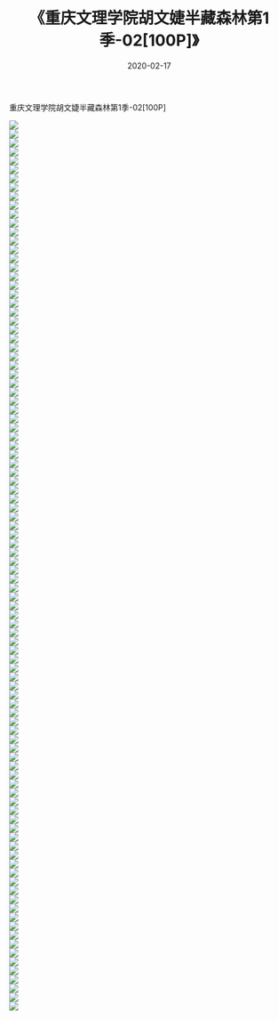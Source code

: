 ﻿---
layout: post
title:  《重庆文理学院胡文婕半藏森林第1季-02[100P]》
date:   2020-02-17
img: http://pic.660000.xyz/1:/唯美/2020/重庆文理学院胡文婕半藏森林第1季-02[100P]/000.jpg
categories: [美女, 清纯, 唯美]
---

重庆文理学院胡文婕半藏森林第1季-02[100P]

  ![](http://pic.660000.xyz/1:/唯美/2020/重庆文理学院胡文婕半藏森林第1季-02[100P]/001.jpg) <br> ![](http://pic.660000.xyz/1:/唯美/2020/重庆文理学院胡文婕半藏森林第1季-02[100P]/002.jpg) <br> ![](http://pic.660000.xyz/1:/唯美/2020/重庆文理学院胡文婕半藏森林第1季-02[100P]/003.jpg) <br> ![](http://pic.660000.xyz/1:/唯美/2020/重庆文理学院胡文婕半藏森林第1季-02[100P]/004.jpg) <br> ![](http://pic.660000.xyz/1:/唯美/2020/重庆文理学院胡文婕半藏森林第1季-02[100P]/005.jpg) <br> ![](http://pic.660000.xyz/1:/唯美/2020/重庆文理学院胡文婕半藏森林第1季-02[100P]/006.jpg) <br> ![](http://pic.660000.xyz/1:/唯美/2020/重庆文理学院胡文婕半藏森林第1季-02[100P]/007.jpg) <br> ![](http://pic.660000.xyz/1:/唯美/2020/重庆文理学院胡文婕半藏森林第1季-02[100P]/008.jpg) <br> ![](http://pic.660000.xyz/1:/唯美/2020/重庆文理学院胡文婕半藏森林第1季-02[100P]/009.jpg) <br> ![](http://pic.660000.xyz/1:/唯美/2020/重庆文理学院胡文婕半藏森林第1季-02[100P]/010.jpg) <br> ![](http://pic.660000.xyz/1:/唯美/2020/重庆文理学院胡文婕半藏森林第1季-02[100P]/011.jpg) <br> ![](http://pic.660000.xyz/1:/唯美/2020/重庆文理学院胡文婕半藏森林第1季-02[100P]/012.jpg) <br> ![](http://pic.660000.xyz/1:/唯美/2020/重庆文理学院胡文婕半藏森林第1季-02[100P]/013.jpg) <br> ![](http://pic.660000.xyz/1:/唯美/2020/重庆文理学院胡文婕半藏森林第1季-02[100P]/014.jpg) <br> ![](http://pic.660000.xyz/1:/唯美/2020/重庆文理学院胡文婕半藏森林第1季-02[100P]/015.jpg) <br> ![](http://pic.660000.xyz/1:/唯美/2020/重庆文理学院胡文婕半藏森林第1季-02[100P]/016.jpg) <br> ![](http://pic.660000.xyz/1:/唯美/2020/重庆文理学院胡文婕半藏森林第1季-02[100P]/017.jpg) <br> ![](http://pic.660000.xyz/1:/唯美/2020/重庆文理学院胡文婕半藏森林第1季-02[100P]/018.jpg) <br> ![](http://pic.660000.xyz/1:/唯美/2020/重庆文理学院胡文婕半藏森林第1季-02[100P]/019.jpg) <br> ![](http://pic.660000.xyz/1:/唯美/2020/重庆文理学院胡文婕半藏森林第1季-02[100P]/020.jpg) <br> ![](http://pic.660000.xyz/1:/唯美/2020/重庆文理学院胡文婕半藏森林第1季-02[100P]/021.jpg) <br> ![](http://pic.660000.xyz/1:/唯美/2020/重庆文理学院胡文婕半藏森林第1季-02[100P]/022.jpg) <br> ![](http://pic.660000.xyz/1:/唯美/2020/重庆文理学院胡文婕半藏森林第1季-02[100P]/023.jpg) <br> ![](http://pic.660000.xyz/1:/唯美/2020/重庆文理学院胡文婕半藏森林第1季-02[100P]/024.jpg) <br> ![](http://pic.660000.xyz/1:/唯美/2020/重庆文理学院胡文婕半藏森林第1季-02[100P]/025.jpg) <br> ![](http://pic.660000.xyz/1:/唯美/2020/重庆文理学院胡文婕半藏森林第1季-02[100P]/026.jpg) <br> ![](http://pic.660000.xyz/1:/唯美/2020/重庆文理学院胡文婕半藏森林第1季-02[100P]/027.jpg) <br> ![](http://pic.660000.xyz/1:/唯美/2020/重庆文理学院胡文婕半藏森林第1季-02[100P]/028.jpg) <br> ![](http://pic.660000.xyz/1:/唯美/2020/重庆文理学院胡文婕半藏森林第1季-02[100P]/029.jpg) <br> ![](http://pic.660000.xyz/1:/唯美/2020/重庆文理学院胡文婕半藏森林第1季-02[100P]/030.jpg) <br> ![](http://pic.660000.xyz/1:/唯美/2020/重庆文理学院胡文婕半藏森林第1季-02[100P]/031.jpg) <br> ![](http://pic.660000.xyz/1:/唯美/2020/重庆文理学院胡文婕半藏森林第1季-02[100P]/032.jpg) <br> ![](http://pic.660000.xyz/1:/唯美/2020/重庆文理学院胡文婕半藏森林第1季-02[100P]/033.jpg) <br> ![](http://pic.660000.xyz/1:/唯美/2020/重庆文理学院胡文婕半藏森林第1季-02[100P]/034.jpg) <br> ![](http://pic.660000.xyz/1:/唯美/2020/重庆文理学院胡文婕半藏森林第1季-02[100P]/035.jpg) <br> ![](http://pic.660000.xyz/1:/唯美/2020/重庆文理学院胡文婕半藏森林第1季-02[100P]/036.jpg) <br> ![](http://pic.660000.xyz/1:/唯美/2020/重庆文理学院胡文婕半藏森林第1季-02[100P]/037.jpg) <br> ![](http://pic.660000.xyz/1:/唯美/2020/重庆文理学院胡文婕半藏森林第1季-02[100P]/038.jpg) <br> ![](http://pic.660000.xyz/1:/唯美/2020/重庆文理学院胡文婕半藏森林第1季-02[100P]/039.jpg) <br> ![](http://pic.660000.xyz/1:/唯美/2020/重庆文理学院胡文婕半藏森林第1季-02[100P]/040.jpg) <br> ![](http://pic.660000.xyz/1:/唯美/2020/重庆文理学院胡文婕半藏森林第1季-02[100P]/041.jpg) <br> ![](http://pic.660000.xyz/1:/唯美/2020/重庆文理学院胡文婕半藏森林第1季-02[100P]/042.jpg) <br> ![](http://pic.660000.xyz/1:/唯美/2020/重庆文理学院胡文婕半藏森林第1季-02[100P]/043.jpg) <br> ![](http://pic.660000.xyz/1:/唯美/2020/重庆文理学院胡文婕半藏森林第1季-02[100P]/044.jpg) <br> ![](http://pic.660000.xyz/1:/唯美/2020/重庆文理学院胡文婕半藏森林第1季-02[100P]/045.jpg) <br> ![](http://pic.660000.xyz/1:/唯美/2020/重庆文理学院胡文婕半藏森林第1季-02[100P]/046.jpg) <br> ![](http://pic.660000.xyz/1:/唯美/2020/重庆文理学院胡文婕半藏森林第1季-02[100P]/047.jpg) <br> ![](http://pic.660000.xyz/1:/唯美/2020/重庆文理学院胡文婕半藏森林第1季-02[100P]/048.jpg) <br> ![](http://pic.660000.xyz/1:/唯美/2020/重庆文理学院胡文婕半藏森林第1季-02[100P]/049.jpg) <br> ![](http://pic.660000.xyz/1:/唯美/2020/重庆文理学院胡文婕半藏森林第1季-02[100P]/050.jpg) <br> ![](http://pic.660000.xyz/1:/唯美/2020/重庆文理学院胡文婕半藏森林第1季-02[100P]/051.jpg) <br> ![](http://pic.660000.xyz/1:/唯美/2020/重庆文理学院胡文婕半藏森林第1季-02[100P]/052.jpg) <br> ![](http://pic.660000.xyz/1:/唯美/2020/重庆文理学院胡文婕半藏森林第1季-02[100P]/053.jpg) <br> ![](http://pic.660000.xyz/1:/唯美/2020/重庆文理学院胡文婕半藏森林第1季-02[100P]/054.jpg) <br> ![](http://pic.660000.xyz/1:/唯美/2020/重庆文理学院胡文婕半藏森林第1季-02[100P]/055.jpg) <br> ![](http://pic.660000.xyz/1:/唯美/2020/重庆文理学院胡文婕半藏森林第1季-02[100P]/056.jpg) <br> ![](http://pic.660000.xyz/1:/唯美/2020/重庆文理学院胡文婕半藏森林第1季-02[100P]/057.jpg) <br> ![](http://pic.660000.xyz/1:/唯美/2020/重庆文理学院胡文婕半藏森林第1季-02[100P]/058.jpg) <br> ![](http://pic.660000.xyz/1:/唯美/2020/重庆文理学院胡文婕半藏森林第1季-02[100P]/059.jpg) <br> ![](http://pic.660000.xyz/1:/唯美/2020/重庆文理学院胡文婕半藏森林第1季-02[100P]/060.jpg) <br> ![](http://pic.660000.xyz/1:/唯美/2020/重庆文理学院胡文婕半藏森林第1季-02[100P]/061.jpg) <br> ![](http://pic.660000.xyz/1:/唯美/2020/重庆文理学院胡文婕半藏森林第1季-02[100P]/062.jpg) <br> ![](http://pic.660000.xyz/1:/唯美/2020/重庆文理学院胡文婕半藏森林第1季-02[100P]/063.jpg) <br> ![](http://pic.660000.xyz/1:/唯美/2020/重庆文理学院胡文婕半藏森林第1季-02[100P]/064.jpg) <br> ![](http://pic.660000.xyz/1:/唯美/2020/重庆文理学院胡文婕半藏森林第1季-02[100P]/065.jpg) <br> ![](http://pic.660000.xyz/1:/唯美/2020/重庆文理学院胡文婕半藏森林第1季-02[100P]/066.jpg) <br> ![](http://pic.660000.xyz/1:/唯美/2020/重庆文理学院胡文婕半藏森林第1季-02[100P]/067.jpg) <br> ![](http://pic.660000.xyz/1:/唯美/2020/重庆文理学院胡文婕半藏森林第1季-02[100P]/068.jpg) <br> ![](http://pic.660000.xyz/1:/唯美/2020/重庆文理学院胡文婕半藏森林第1季-02[100P]/069.jpg) <br> ![](http://pic.660000.xyz/1:/唯美/2020/重庆文理学院胡文婕半藏森林第1季-02[100P]/070.jpg) <br> ![](http://pic.660000.xyz/1:/唯美/2020/重庆文理学院胡文婕半藏森林第1季-02[100P]/071.jpg) <br> ![](http://pic.660000.xyz/1:/唯美/2020/重庆文理学院胡文婕半藏森林第1季-02[100P]/072.jpg) <br> ![](http://pic.660000.xyz/1:/唯美/2020/重庆文理学院胡文婕半藏森林第1季-02[100P]/073.jpg) <br> ![](http://pic.660000.xyz/1:/唯美/2020/重庆文理学院胡文婕半藏森林第1季-02[100P]/074.jpg) <br> ![](http://pic.660000.xyz/1:/唯美/2020/重庆文理学院胡文婕半藏森林第1季-02[100P]/075.jpg) <br> ![](http://pic.660000.xyz/1:/唯美/2020/重庆文理学院胡文婕半藏森林第1季-02[100P]/076.jpg) <br> ![](http://pic.660000.xyz/1:/唯美/2020/重庆文理学院胡文婕半藏森林第1季-02[100P]/077.jpg) <br> ![](http://pic.660000.xyz/1:/唯美/2020/重庆文理学院胡文婕半藏森林第1季-02[100P]/078.jpg) <br> ![](http://pic.660000.xyz/1:/唯美/2020/重庆文理学院胡文婕半藏森林第1季-02[100P]/079.jpg) <br> ![](http://pic.660000.xyz/1:/唯美/2020/重庆文理学院胡文婕半藏森林第1季-02[100P]/080.jpg) <br> ![](http://pic.660000.xyz/1:/唯美/2020/重庆文理学院胡文婕半藏森林第1季-02[100P]/081.jpg) <br> ![](http://pic.660000.xyz/1:/唯美/2020/重庆文理学院胡文婕半藏森林第1季-02[100P]/082.jpg) <br> ![](http://pic.660000.xyz/1:/唯美/2020/重庆文理学院胡文婕半藏森林第1季-02[100P]/083.jpg) <br> ![](http://pic.660000.xyz/1:/唯美/2020/重庆文理学院胡文婕半藏森林第1季-02[100P]/084.jpg) <br> ![](http://pic.660000.xyz/1:/唯美/2020/重庆文理学院胡文婕半藏森林第1季-02[100P]/085.jpg) <br> ![](http://pic.660000.xyz/1:/唯美/2020/重庆文理学院胡文婕半藏森林第1季-02[100P]/086.jpg) <br> ![](http://pic.660000.xyz/1:/唯美/2020/重庆文理学院胡文婕半藏森林第1季-02[100P]/087.jpg) <br> ![](http://pic.660000.xyz/1:/唯美/2020/重庆文理学院胡文婕半藏森林第1季-02[100P]/088.jpg) <br> ![](http://pic.660000.xyz/1:/唯美/2020/重庆文理学院胡文婕半藏森林第1季-02[100P]/089.jpg) <br> ![](http://pic.660000.xyz/1:/唯美/2020/重庆文理学院胡文婕半藏森林第1季-02[100P]/090.jpg) <br> ![](http://pic.660000.xyz/1:/唯美/2020/重庆文理学院胡文婕半藏森林第1季-02[100P]/091.jpg) <br> ![](http://pic.660000.xyz/1:/唯美/2020/重庆文理学院胡文婕半藏森林第1季-02[100P]/092.jpg) <br> ![](http://pic.660000.xyz/1:/唯美/2020/重庆文理学院胡文婕半藏森林第1季-02[100P]/093.jpg) <br> ![](http://pic.660000.xyz/1:/唯美/2020/重庆文理学院胡文婕半藏森林第1季-02[100P]/094.jpg) <br> ![](http://pic.660000.xyz/1:/唯美/2020/重庆文理学院胡文婕半藏森林第1季-02[100P]/095.jpg) <br> ![](http://pic.660000.xyz/1:/唯美/2020/重庆文理学院胡文婕半藏森林第1季-02[100P]/096.jpg) <br> ![](http://pic.660000.xyz/1:/唯美/2020/重庆文理学院胡文婕半藏森林第1季-02[100P]/097.jpg) <br> ![](http://pic.660000.xyz/1:/唯美/2020/重庆文理学院胡文婕半藏森林第1季-02[100P]/098.jpg) <br> ![](http://pic.660000.xyz/1:/唯美/2020/重庆文理学院胡文婕半藏森林第1季-02[100P]/099.jpg) <br> ![](http://pic.660000.xyz/1:/唯美/2020/重庆文理学院胡文婕半藏森林第1季-02[100P]/100.jpg) <br>